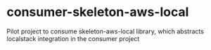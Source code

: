 # consumer-skeleton-aws-local
Pilot project to consume skeleton-aws-local library, which abstracts localstack integration in the consumer project
